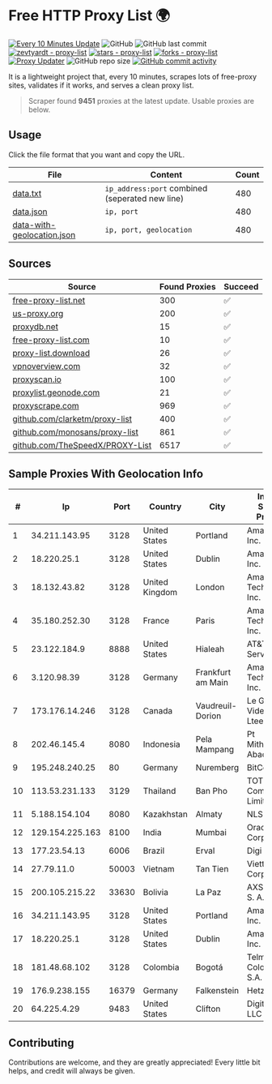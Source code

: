 
# Free HTTP Proxy List 🌍

[![Every 10 Minutes Update](https://github.com/mertguvencli/http-proxy-list/actions/workflows/main.yml/badge.svg?branch=main)](https://github.com/mertguvencli/http-proxy-list/actions/workflows/main.yml)
![GitHub](https://img.shields.io/github/license/mertguvencli/http-proxy-list)
![GitHub last commit](https://img.shields.io/github/last-commit/mertguvencli/http-proxy-list)
[![zevtyardt - proxy-list](https://img.shields.io/static/v1?label=zevtyardt&message=proxy-list&color=blue&logo=github)](https://github.com/zevtyardt/proxy-list "Go to GitHub repo")
[![stars - proxy-list](https://img.shields.io/github/stars/zevtyardt/proxy-list?style=social)](https://github.com/zevtyardt/proxy-list)
[![forks - proxy-list](https://img.shields.io/github/forks/zevtyardt/proxy-list?style=social)](https://github.com/zevtyardt/proxy-list)
[![Proxy Updater](https://github.com/zevtyardt/proxy-list/workflows/Proxy%20Updater/badge.svg)](https://github.com/zevtyardt/proxy-list/actions?query=workflow:"Proxy+Updater")
![GitHub repo size](https://img.shields.io/github/repo-size/zevtyardt/proxy-list)
[![GitHub commit activity](https://img.shields.io/github/commit-activity/m/zevtyardt/proxy-list?logo=commits)](https://github.com/zevtyardt/proxy-list/commits/main)

It is a lightweight project that, every 10 minutes, scrapes lots of free-proxy sites, validates if it works, and serves a clean proxy list.

> Scraper found **9451** proxies at the latest update. Usable proxies are below.

## Usage

Click the file format that you want and copy the URL.

|File|Content|Count|
|----|-------|-----|
|[data.txt](https://raw.githubusercontent.com/mertguvencli/http-proxy-list/main/proxy-list/data.txt)|`ip_address:port` combined (seperated new line)|480|
|[data.json](https://raw.githubusercontent.com/mertguvencli/http-proxy-list/main/proxy-list/data.json)|`ip, port`|480|
|[data-with-geolocation.json](https://raw.githubusercontent.com/mertguvencli/http-proxy-list/main/proxy-list/data-with-geolocation.json)|`ip, port, geolocation`|480|

## Sources

|Source|Found Proxies|Succeed|
|------|-------------|-------|
|[free-proxy-list.net](https://free-proxy-list.net)|300|✅|
|[us-proxy.org](https://www.us-proxy.org)|200|✅|
|[proxydb.net](http://proxydb.net)|15|✅|
|[free-proxy-list.com](https://free-proxy-list.com/?page=&port=&type%5B%5D=http&type%5B%5D=https&up_time=0&search=Search)|10|✅|
|[proxy-list.download](https://www.proxy-list.download/HTTP)|26|✅|
|[vpnoverview.com](https://vpnoverview.com/privacy/anonymous-browsing/free-proxy-servers)|32|✅|
|[proxyscan.io](https://www.proxyscan.io)|100|✅|
|[proxylist.geonode.com](https://proxylist.geonode.com/api/proxy-list?limit=300&page=1&sort_by=lastChecked&sort_type=desc&protocols=http,https)|21|✅|
|[proxyscrape.com](https://api.proxyscrape.com/v2/?request=displayproxies&protocol=http&timeout=10000&country=all&ssl=all&anonymity=all)|969|✅|
|[github.com/clarketm/proxy-list](https://raw.githubusercontent.com/clarketm/proxy-list/master/proxy-list-raw.txt)|400|✅|
|[github.com/monosans/proxy-list](https://raw.githubusercontent.com/monosans/proxy-list/main/proxies/http.txt)|861|✅|
|[github.com/TheSpeedX/PROXY-List](https://raw.githubusercontent.com/TheSpeedX/PROXY-List/master/http.txt)|6517|✅|


## Sample Proxies With Geolocation Info

|#|Ip|Port|Country|City|Internet Service Provider|
|-|--|----|-------|----|-------------------------|
|1|34.211.143.95|3128|United States|Portland|Amazon.com, Inc.|
|2|18.220.25.1|3128|United States|Dublin|Amazon.com, Inc.|
|3|18.132.43.82|3128|United Kingdom|London|Amazon Technologies Inc.|
|4|35.180.252.30|3128|France|Paris|Amazon Technologies Inc.|
|5|23.122.184.9|8888|United States|Hialeah|AT&T Services, Inc.|
|6|3.120.98.39|3128|Germany|Frankfurt am Main|Amazon Technologies Inc.|
|7|173.176.14.246|3128|Canada|Vaudreuil-Dorion|Le Groupe Videotron Ltee|
|8|202.46.145.4|8080|Indonesia|Pela Mampang|Pt Mithaharum Abadi|
|9|195.248.240.25|80|Germany|Nuremberg|BitCommand|
|10|113.53.231.133|3129|Thailand|Ban Pho|TOT Public Company Limited|
|11|5.188.154.104|8080|Kazakhstan|Almaty|NLS|
|12|129.154.225.163|8100|India|Mumbai|Oracle Corporation|
|13|177.23.54.13|6006|Brazil|Erval|Digi Fibra|
|14|27.79.11.0|50003|Vietnam|Tan Tien|Viettel Corporation|
|15|200.105.215.22|33630|Bolivia|La Paz|AXS Bolivia S. A.|
|16|34.211.143.95|3128|United States|Portland|Amazon.com, Inc.|
|17|18.220.25.1|3128|United States|Dublin|Amazon.com, Inc.|
|18|181.48.68.102|3128|Colombia|Bogotá|Telmex Colombia S.A.|
|19|176.9.238.155|16379|Germany|Falkenstein|Hetzner|
|20|64.225.4.29|9483|United States|Clifton|DigitalOcean, LLC|



## Contributing

Contributions are welcome, and they are greatly appreciated! Every
little bit helps, and credit will always be given.

